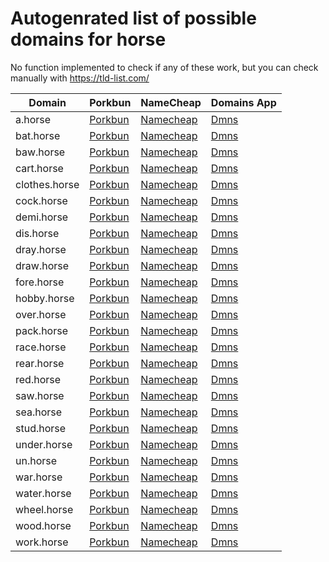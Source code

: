 # Autogenrated list of possible domains for horse

No function implemented to check if any of these work, but you can check manually with https://tld-list.com/

| Domain | Porkbun | NameCheap | Domains App |
|---|---|---|---|
| a.horse | [Porkbun](https://porkbun.com/checkout/search?prb=e814663da1&tlds=&idnLanguage=&search=search&q=a.horse) | [Namecheap](https://www.namecheap.com/domains/registration/results/?domain=a.horse) | [Dmns](https://dmns.app/domains?q=a.horse) |
| bat.horse | [Porkbun](https://porkbun.com/checkout/search?prb=e814663da1&tlds=&idnLanguage=&search=search&q=bat.horse) | [Namecheap](https://www.namecheap.com/domains/registration/results/?domain=bat.horse) | [Dmns](https://dmns.app/domains?q=bat.horse) |
| baw.horse | [Porkbun](https://porkbun.com/checkout/search?prb=e814663da1&tlds=&idnLanguage=&search=search&q=baw.horse) | [Namecheap](https://www.namecheap.com/domains/registration/results/?domain=baw.horse) | [Dmns](https://dmns.app/domains?q=baw.horse) |
| cart.horse | [Porkbun](https://porkbun.com/checkout/search?prb=e814663da1&tlds=&idnLanguage=&search=search&q=cart.horse) | [Namecheap](https://www.namecheap.com/domains/registration/results/?domain=cart.horse) | [Dmns](https://dmns.app/domains?q=cart.horse) |
| clothes.horse | [Porkbun](https://porkbun.com/checkout/search?prb=e814663da1&tlds=&idnLanguage=&search=search&q=clothes.horse) | [Namecheap](https://www.namecheap.com/domains/registration/results/?domain=clothes.horse) | [Dmns](https://dmns.app/domains?q=clothes.horse) |
| cock.horse | [Porkbun](https://porkbun.com/checkout/search?prb=e814663da1&tlds=&idnLanguage=&search=search&q=cock.horse) | [Namecheap](https://www.namecheap.com/domains/registration/results/?domain=cock.horse) | [Dmns](https://dmns.app/domains?q=cock.horse) |
| demi.horse | [Porkbun](https://porkbun.com/checkout/search?prb=e814663da1&tlds=&idnLanguage=&search=search&q=demi.horse) | [Namecheap](https://www.namecheap.com/domains/registration/results/?domain=demi.horse) | [Dmns](https://dmns.app/domains?q=demi.horse) |
| dis.horse | [Porkbun](https://porkbun.com/checkout/search?prb=e814663da1&tlds=&idnLanguage=&search=search&q=dis.horse) | [Namecheap](https://www.namecheap.com/domains/registration/results/?domain=dis.horse) | [Dmns](https://dmns.app/domains?q=dis.horse) |
| dray.horse | [Porkbun](https://porkbun.com/checkout/search?prb=e814663da1&tlds=&idnLanguage=&search=search&q=dray.horse) | [Namecheap](https://www.namecheap.com/domains/registration/results/?domain=dray.horse) | [Dmns](https://dmns.app/domains?q=dray.horse) |
| draw.horse | [Porkbun](https://porkbun.com/checkout/search?prb=e814663da1&tlds=&idnLanguage=&search=search&q=draw.horse) | [Namecheap](https://www.namecheap.com/domains/registration/results/?domain=draw.horse) | [Dmns](https://dmns.app/domains?q=draw.horse) |
| fore.horse | [Porkbun](https://porkbun.com/checkout/search?prb=e814663da1&tlds=&idnLanguage=&search=search&q=fore.horse) | [Namecheap](https://www.namecheap.com/domains/registration/results/?domain=fore.horse) | [Dmns](https://dmns.app/domains?q=fore.horse) |
| hobby.horse | [Porkbun](https://porkbun.com/checkout/search?prb=e814663da1&tlds=&idnLanguage=&search=search&q=hobby.horse) | [Namecheap](https://www.namecheap.com/domains/registration/results/?domain=hobby.horse) | [Dmns](https://dmns.app/domains?q=hobby.horse) |
| over.horse | [Porkbun](https://porkbun.com/checkout/search?prb=e814663da1&tlds=&idnLanguage=&search=search&q=over.horse) | [Namecheap](https://www.namecheap.com/domains/registration/results/?domain=over.horse) | [Dmns](https://dmns.app/domains?q=over.horse) |
| pack.horse | [Porkbun](https://porkbun.com/checkout/search?prb=e814663da1&tlds=&idnLanguage=&search=search&q=pack.horse) | [Namecheap](https://www.namecheap.com/domains/registration/results/?domain=pack.horse) | [Dmns](https://dmns.app/domains?q=pack.horse) |
| race.horse | [Porkbun](https://porkbun.com/checkout/search?prb=e814663da1&tlds=&idnLanguage=&search=search&q=race.horse) | [Namecheap](https://www.namecheap.com/domains/registration/results/?domain=race.horse) | [Dmns](https://dmns.app/domains?q=race.horse) |
| rear.horse | [Porkbun](https://porkbun.com/checkout/search?prb=e814663da1&tlds=&idnLanguage=&search=search&q=rear.horse) | [Namecheap](https://www.namecheap.com/domains/registration/results/?domain=rear.horse) | [Dmns](https://dmns.app/domains?q=rear.horse) |
| red.horse | [Porkbun](https://porkbun.com/checkout/search?prb=e814663da1&tlds=&idnLanguage=&search=search&q=red.horse) | [Namecheap](https://www.namecheap.com/domains/registration/results/?domain=red.horse) | [Dmns](https://dmns.app/domains?q=red.horse) |
| saw.horse | [Porkbun](https://porkbun.com/checkout/search?prb=e814663da1&tlds=&idnLanguage=&search=search&q=saw.horse) | [Namecheap](https://www.namecheap.com/domains/registration/results/?domain=saw.horse) | [Dmns](https://dmns.app/domains?q=saw.horse) |
| sea.horse | [Porkbun](https://porkbun.com/checkout/search?prb=e814663da1&tlds=&idnLanguage=&search=search&q=sea.horse) | [Namecheap](https://www.namecheap.com/domains/registration/results/?domain=sea.horse) | [Dmns](https://dmns.app/domains?q=sea.horse) |
| stud.horse | [Porkbun](https://porkbun.com/checkout/search?prb=e814663da1&tlds=&idnLanguage=&search=search&q=stud.horse) | [Namecheap](https://www.namecheap.com/domains/registration/results/?domain=stud.horse) | [Dmns](https://dmns.app/domains?q=stud.horse) |
| under.horse | [Porkbun](https://porkbun.com/checkout/search?prb=e814663da1&tlds=&idnLanguage=&search=search&q=under.horse) | [Namecheap](https://www.namecheap.com/domains/registration/results/?domain=under.horse) | [Dmns](https://dmns.app/domains?q=under.horse) |
| un.horse | [Porkbun](https://porkbun.com/checkout/search?prb=e814663da1&tlds=&idnLanguage=&search=search&q=un.horse) | [Namecheap](https://www.namecheap.com/domains/registration/results/?domain=un.horse) | [Dmns](https://dmns.app/domains?q=un.horse) |
| war.horse | [Porkbun](https://porkbun.com/checkout/search?prb=e814663da1&tlds=&idnLanguage=&search=search&q=war.horse) | [Namecheap](https://www.namecheap.com/domains/registration/results/?domain=war.horse) | [Dmns](https://dmns.app/domains?q=war.horse) |
| water.horse | [Porkbun](https://porkbun.com/checkout/search?prb=e814663da1&tlds=&idnLanguage=&search=search&q=water.horse) | [Namecheap](https://www.namecheap.com/domains/registration/results/?domain=water.horse) | [Dmns](https://dmns.app/domains?q=water.horse) |
| wheel.horse | [Porkbun](https://porkbun.com/checkout/search?prb=e814663da1&tlds=&idnLanguage=&search=search&q=wheel.horse) | [Namecheap](https://www.namecheap.com/domains/registration/results/?domain=wheel.horse) | [Dmns](https://dmns.app/domains?q=wheel.horse) |
| wood.horse | [Porkbun](https://porkbun.com/checkout/search?prb=e814663da1&tlds=&idnLanguage=&search=search&q=wood.horse) | [Namecheap](https://www.namecheap.com/domains/registration/results/?domain=wood.horse) | [Dmns](https://dmns.app/domains?q=wood.horse) |
| work.horse | [Porkbun](https://porkbun.com/checkout/search?prb=e814663da1&tlds=&idnLanguage=&search=search&q=work.horse) | [Namecheap](https://www.namecheap.com/domains/registration/results/?domain=work.horse) | [Dmns](https://dmns.app/domains?q=work.horse) |
